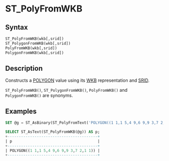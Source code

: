 # ST_PolyFromWKB

## Syntax

```sql
ST_PolyFromWKB(wkb[,srid])
ST_PolygonFromWKB(wkb[,srid])
PolyFromWKB(wkb[,srid])
PolygonFromWKB(wkb[,srid])
```

## Description

Constructs a [POLYGON](/sql-statements-structure/geographic-geometric-features/geometry-constructors/polygon/) value using its [WKB](/sql-statements-structure/geographic-geometric-features/wkb/well-known-binary-wkb-format/) representation and [SRID](/kb/en/srid/).

`ST_PolyFromWKB()`, `ST_PolygonFromWKB()`, `PolyFromWKB()` and `PolygonFromWKB()` are synonyms.

## Examples

```sql
SET @g = ST_AsBinary(ST_PolyFromText('POLYGON((1 1,1 5,4 9,6 9,9 3,7 2,1 1))'));

SELECT ST_AsText(ST_PolyFromWKB(@g)) AS p;
+----------------------------------------+
| p                                      |
+----------------------------------------+
| POLYGON((1 1,1 5,4 9,6 9,9 3,7 2,1 1)) |
+----------------------------------------+
```
